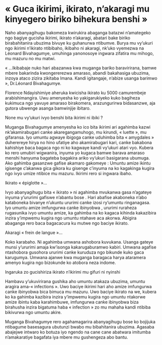 # « Guca ikirimi, ikirato, n’akaragi mu kinyegero biriko bihekura benshi »

Naho abanyagihugu bakomeza kwirukira abaganga batazwi n’amategeko ngo bagiye gucisha ikirimi, ikirato n’akaragi, abatari bake biriko birabahitanira ubuzima bivuye ku guhanurwa ntibumve. Burya mu vy’ukuri ngo ikirimi n’ikirato ntibibaho, ikibaho ni akaragi, nk’uko vyemezwa na Léonard Bivahagumye, umuhinga yanonosoye ingwara zifatira mu mihogo, mu mazuru no mu matwi.

« …Ikibabaje nuko hari abazanwa kwa muganga bariko baravirirana, bamwe mbere bakarinda kwongererezwa amaraso, abandi bakahasiga ubuzima, inzoya ataco zizira zikitaba Imana. Kandi igitangaje, n’abize usanga barimwo », Dr.Léonard Bivahagumye.

Florence Ndayishimiye aheruka kwicisha ikirato ku 5000 camurembeje arabishimangira. Uwu amenyesha ko yakigarukiyeko kuko bagiheza kukimuca ngo yavuye amaraso birakomera, arazungurirwa bidasanzwe, aja gutora ubwenge asanga bamwinjije ibitaro.

None mu vy’ukuri ivyo benshi bita ikirimi ni ibiki ?

Muganga Bivahagumye amenyesha ko ico bita ikirimi ari agahimba  kazwi nk’akamirabugari canke akaregangamuhogo, mu kirundi, « luette », mu gifaransa.  Iyo umuntu  agwaye ibigoga canke uduhimba bita « amygdales » duherereye hirya no hino ufatiye aho akamirabugari kari, canke bakabona kahishiye baca bagaca ngo ni ko kagwaye kandi vy’ukuri atari vyo. Kubera ko rero umubiri wigwanira, inyuma yo kugaca bamwe barava amaraso menshi hanyuma  bagateba bagakira ariko vy’ukuri basigarana ubumuga. Ako gahimba gasanzwe gafise akamaro gakomeye : Umuntu amize ikintu igisenge c’akanwa gica gikora ku gisenge c’inyuma na ko kagakinga kugira ngo ivyo umize ntibice mu mazuru. Ikirimi rero si ingwara ibaho.

Ikirato « épiglotte »…

Ivyo abanyagihugu bita « ikirato » ni agahimba mvukanwa gasa n’agateye inyuma y’ururimi gafiswe n’abantu bose . Hari abafise akaboneka n’abo kataboneka  bivanye n’ukuntu ururimi canke izosi ry’umuntu ringanagasa. Iyo umuntu amize imfungurwa canke ibinyobwa , ururimi ruraheza rugasunika ivyo umuntu amize, ka gahimba na ko kagaca kihinda kakazibira inzira y’impwemu kugira ngo umuntu ntahave aca akorwa. Abigira abaganga rero baca bagacacura ku mutwe ngo baciye ikirato.

Akaragi « frein de langue »…

Koko karabaho. Ni  agahimba umwana ashobora kuvukana. Usanga gateye munsi y’ururimi amaja kw’isonga kakarugaburamwo kabiri. Umwana  agafise ntashobora gusohora ururimi canke kuruduza ngo bikunde kuko gaca karugumya. Umwana ajanwe kwa muganga baragaca harya ataramera amenyo kugira ngo bizokunde ko atobora neza indome.

Ingaruka zo gucishiriza ikirato n’ikirimi mu gifuri ni nyinshi

Hambavu y’ukuvirirana gushika aho umuntu atakaza ubuzima, umuntu aragira ama-« infections ». Uwo baciye ikirimi  hari aho amize imfungurwa canke ibinyobwa bica bimuca mu mazuru. Uwo baciye ikirato na we, kubera ko ka gahimba kazibira inzira y’impwemu kugira ngo umuntu ntakorwe amize ibintu kaba karahimbuwe, imfungurwa canke ibinyobwa biza birahusha inzira bigatuma haba « infection » zo mu mahaha kandi ntibiba bikivurwa  ngo umuntu akire.

Muganga Bivahagumye rero agahamagarira abanyagihugu bose ko bojijuka ntibagume basesagura ubutunzi bwabo mu bibahitanira ubuzima. Agasaba abajejwe intwaro ko botuza iyo ngendo na cane cane abatwara imitumba n’amakaratiye bagafata iya mbere mu gushengeza abo bantu.
